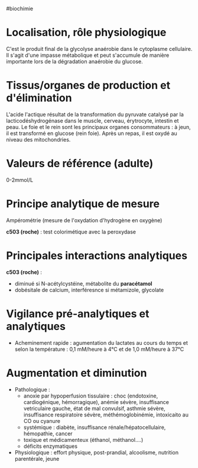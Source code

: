 #biochimie
# Localisation, rôle physiologique

C'est le produit final de la glycolyse anaérobie dans le cytoplasme
cellulaire. Il s'agit d'une impasse métabolique et peut s'accumule de
manière importante lors de la dégradation anaérobie du glucose.

# Tissus/organes de production et d\'élimination

L'acide l'actique résultat de la transformation du pyruvate catalysé par
la lacticodéshydrogénase dans le muscle, cerveau, érytrocyte, intestin
et peau. Le foie et le rein sont les principaux organes consommateurs :
à jeun, il est transformé en glucose (rein foie). Après un repas, il est
oxydé au niveau des mitochondries.

# Valeurs de référence (adulte)

0-2mmol/L

# Principe analytique de mesure

Ampérométrie (mesure de l'oxydation d'hydrogène en oxygène)

****c503 (roche)**** : test colorimétique avec la peroxydase

# Principales interactions analytiques

****c503 (roche)**** :

-   diminué si N-acétylcystéine, métabolite du **paracétamol**
-   dobésitale de calcium, interféresnce si métamizole, glycolate

# Vigilance pré-analytiques et analytiques

-   Acheminement rapide : agumentation du lactates au cours du temps et
    selon la température : 0,1 mM/heure à 4°C et de 1,0 mM/heure à 37°C

# Augmentation et diminution

-   Pathologique :
    -   anoxie par hypoperfusion tissulaire : choc (endotoxine,
        cardiogénique, hémorragique), anémie sévère, insuffisance
        vetriculaire gauche, état de mal convulsif, asthmie sévère,
        insuffisance respiratoire sévère, méthémoglobinémie, intoxicaito
        au CO ou cyanure
    -   systémique : diabète, insuffisance rénale/hépatocellulaire,
        hémopathie, cancer
    -   toxique et médicamenteux (éthanol, méthanol....)
    -   déficits enzymatiques
-   Physiologique : effort physique, post-prandial, alcoolisme,
    nutrition parentérale, jeune
